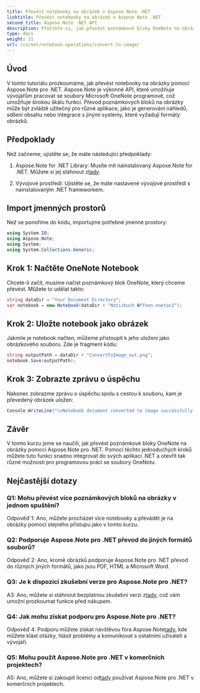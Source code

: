 ```yaml
---
title: Převést notebooky na obrázek v Aspose Note .NET
linktitle: Převést notebooky na obrázek v Aspose Note .NET
second_title: Aspose.Note .NET API
description: Přečtěte si, jak převést poznámkové bloky OneNote na obrázky pomocí Aspose.Note pro .NET. Postupujte podle tohoto podrobného průvodce pro bezproblémovou integraci.
type: docs
weight: 11
url: /cs/net/notebook-operations/convert-to-image/
---
```

## Úvod

V tomto tutoriálu prozkoumáme, jak převést notebooky na obrázky pomocí Aspose.Note pro .NET. Aspose.Note je výkonné API, které umožňuje vývojářům pracovat se soubory Microsoft OneNote programově, což umožňuje širokou škálu funkcí. Převod poznámkových bloků na obrázky může být zvláště užitečný pro různé aplikace, jako je generování náhledů, sdílení obsahu nebo integrace s jinými systémy, které vyžadují formáty obrázků.

## Předpoklady

Než začneme, ujistěte se, že máte následující předpoklady:

1.  Aspose.Note for .NET Library: Musíte mít nainstalovaný Aspose.Note for .NET. Můžete si jej stáhnout z[tady](https://releases.aspose.com/note/net/).

2. Vývojové prostředí: Ujistěte se, že máte nastavené vývojové prostředí s nainstalovaným .NET frameworkem.

## Import jmenných prostorů

Než se ponoříme do kódu, importujme potřebné jmenné prostory:

```csharp
using System.IO;
using Aspose.Note;
using System;
using System.Collections.Generic;
```

## Krok 1: Načtěte OneNote Notebook

Chcete-li začít, musíme načíst poznámkový blok OneNote, který chceme převést. Můžete to udělat takto:

```csharp
string dataDir = "Your Document Directory";
var notebook = new Notebook(dataDir + "Notizbuch �ffnen.onetoc2");
```

## Krok 2: Uložte notebook jako obrázek

Jakmile je notebook načten, můžeme přistoupit k jeho uložení jako obrázkového souboru. Zde je fragment kódu:

```csharp
string outputPath = dataDir + "ConvertToImage_out.png";
notebook.Save(outputPath);
```

## Krok 3: Zobrazte zprávu o úspěchu

Nakonec zobrazme zprávu o úspěchu spolu s cestou k souboru, kam je převedený obrázek uložen:

```csharp
Console.WriteLine("\nNotebook document converted to image successfully.\nFile saved at " + outputPath);
```

## Závěr

V tomto kurzu jsme se naučili, jak převést poznámkové bloky OneNote na obrázky pomocí Aspose.Note pro .NET. Pomocí těchto jednoduchých kroků můžete tuto funkci snadno integrovat do svých aplikací .NET a otevřít tak různé možnosti pro programovou práci se soubory OneNotu.

## Nejčastější dotazy

### Q1: Mohu převést více poznámkových bloků na obrázky v jednom spuštění?

Odpověď 1: Ano, můžete procházet více notebooky a převádět je na obrázky pomocí stejného přístupu jako v tomto kurzu.

### Q2: Podporuje Aspose.Note pro .NET převod do jiných formátů souborů?

Odpověď 2: Ano, kromě obrázků podporuje Aspose.Note pro .NET převod do různých jiných formátů, jako jsou PDF, HTML a Microsoft Word.

### Q3: Je k dispozici zkušební verze pro Aspose.Note pro .NET?

A3: Ano, můžete si stáhnout bezplatnou zkušební verzi z[tady](https://releases.aspose.com/), což vám umožní prozkoumat funkce před nákupem.

### Q4: Jak mohu získat podporu pro Aspose.Note pro .NET?

 Odpověď 4: Podporu můžete získat návštěvou fóra Aspose.Note[tady](https://forum.aspose.com/c/note/28), kde můžete klást otázky, hlásit problémy a komunikovat s ostatními uživateli a vývojáři.

### Q5: Mohu použít Aspose.Note pro .NET v komerčních projektech?

 A5: Ano, můžete si zakoupit licenci od[tady](https://purchase.aspose.com/buy) používat Aspose.Note pro .NET v komerčních projektech.
